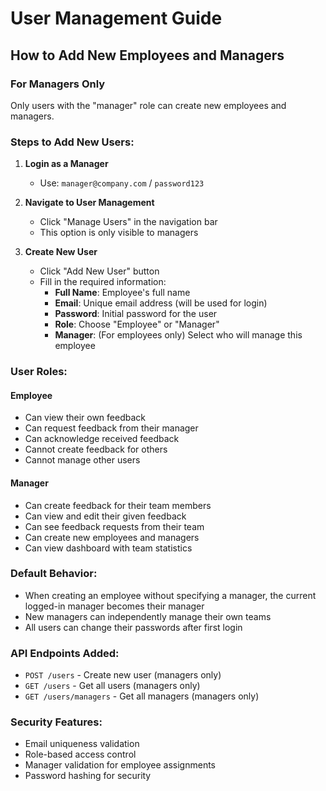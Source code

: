 # User Management Guide

## How to Add New Employees and Managers

### For Managers Only
Only users with the "manager" role can create new employees and managers.

### Steps to Add New Users:

1. **Login as a Manager**
   - Use: `manager@company.com` / `password123`

2. **Navigate to User Management**
   - Click "Manage Users" in the navigation bar
   - This option is only visible to managers

3. **Create New User**
   - Click "Add New User" button
   - Fill in the required information:
     - **Full Name**: Employee's full name
     - **Email**: Unique email address (will be used for login)
     - **Password**: Initial password for the user
     - **Role**: Choose "Employee" or "Manager"
     - **Manager**: (For employees only) Select who will manage this employee

### User Roles:

#### Employee
- Can view their own feedback
- Can request feedback from their manager
- Can acknowledge received feedback
- Cannot create feedback for others
- Cannot manage other users

#### Manager
- Can create feedback for their team members
- Can view and edit their given feedback
- Can see feedback requests from their team
- Can create new employees and managers
- Can view dashboard with team statistics

### Default Behavior:
- When creating an employee without specifying a manager, the current logged-in manager becomes their manager
- New managers can independently manage their own teams
- All users can change their passwords after first login

### API Endpoints Added:
- `POST /users` - Create new user (managers only)
- `GET /users` - Get all users (managers only)
- `GET /users/managers` - Get all managers (managers only)

### Security Features:
- Email uniqueness validation
- Role-based access control
- Manager validation for employee assignments
- Password hashing for security